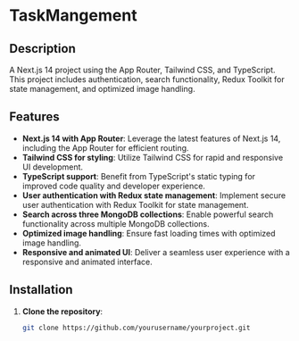 # TaskMangement

## Description

A Next.js 14 project using the App Router, Tailwind CSS, and TypeScript. This project includes authentication, search functionality, Redux Toolkit for state management, and optimized image handling.

## Features

- **Next.js 14 with App Router**: Leverage the latest features of Next.js 14, including the App Router for efficient routing.
- **Tailwind CSS for styling**: Utilize Tailwind CSS for rapid and responsive UI development.
- **TypeScript support**: Benefit from TypeScript's static typing for improved code quality and developer experience.
- **User authentication with Redux state management**: Implement secure user authentication with Redux Toolkit for state management.
- **Search across three MongoDB collections**: Enable powerful search functionality across multiple MongoDB collections.
- **Optimized image handling**: Ensure fast loading times with optimized image handling.
- **Responsive and animated UI**: Deliver a seamless user experience with a responsive and animated interface.

## Installation

1. **Clone the repository**:
   ```bash
   git clone https://github.com/yourusername/yourproject.git
